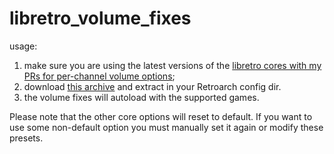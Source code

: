 # libretro_volume_fixes

usage:
 1. make sure you are using the latest versions of the [libretro cores with my PRs for per-channel volume options](http://eadmaster.altervista.org/wordpress/archives/90);
 2. download [this archive](https://github.com/eadmaster/libretro_volume_fixes/archive/main.zip) and extract in your Retroarch config dir.
 3. the volume fixes will autoload with the supported games.
 
Please note that the other core options will reset to default. If you want to use some non-default option you must manually set it again or modify these presets.

